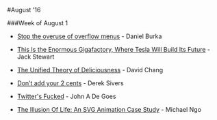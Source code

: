 #August '16





###Week of August 1


* [Stop the overuse of overflow menus](https://medium.freecodecamp.com/stop-the-overuse-of-overflow-menus-5caa4b54e843#.39bvo04bu "Stop the overuse of overflow menus") - Daniel Burka


* [This Is the Enormous Gigafactory, Where Tesla Will Build Its Future](https://www.wired.com/2016/07/tesla-gigafactory-elon-musk/ "This Is the Enormous Gigafactory, Where Tesla Will Build Its Future") - Jack Stewart


* [The Unified Theory of Deliciousness](http://www.wired.com/2016/07/chef-david-chang-on-deliciousness/ "The Unified Theory of Deliciousness") - David Chang


* [Don’t add your 2 cents](https://sivers.org/2c "Don’t add your 2 cents") - Derek Sivers


* [Twitter's Fucked](http://degoes.net/articles/fuck-twitter "Twitter's Fucked") - John A De Goes


* [The Illusion Of Life: An SVG Animation Case Study](https://www.smashingmagazine.com/2016/07/an-svg-animation-case-study/ "The Illusion Of Life: An SVG Animation Case Study") - Michael Ngo





